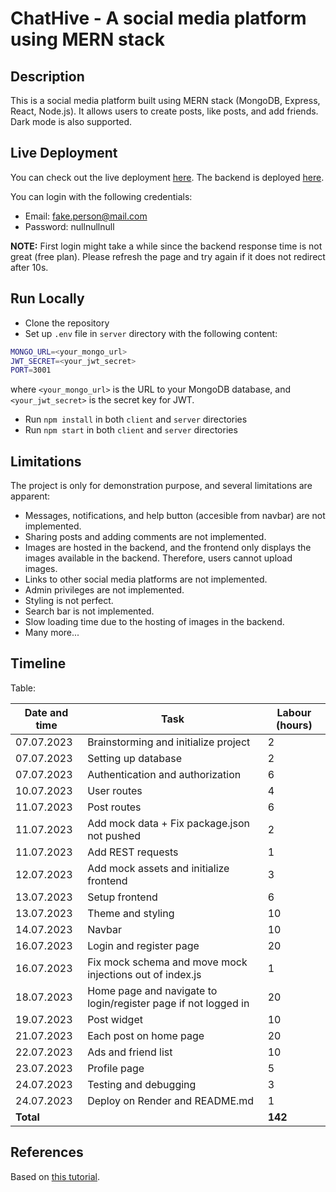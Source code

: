 # ChatHive - A social media platform using MERN stack

## Description

This is a social media platform built using MERN stack (MongoDB, Express, React, Node.js). It allows users to create posts, like posts, and add friends. Dark mode is also supported.

## Live Deployment

You can check out the live deployment [here](https://chathive-client.onrender.com/). The backend is deployed [here](https://chathive-server.onrender.com/).

You can login with the following credentials:

- Email: <fake.person@mail.com>
- Password: nullnullnull

**NOTE:** First login might take a while since the backend response time is not great (free plan). Please refresh the page and try again if it does not redirect after 10s.

## Run Locally

- Clone the repository
- Set up `.env` file in `server` directory with the following content:

```bash
MONGO_URL=<your_mongo_url>
JWT_SECRET=<your_jwt_secret>
PORT=3001
```

where `<your_mongo_url>` is the URL to your MongoDB database, and `<your_jwt_secret>` is the secret key for JWT.

- Run `npm install` in both `client` and `server` directories
- Run `npm start` in both `client` and `server` directories

## Limitations

The project is only for demonstration purpose, and several limitations are apparent:

- Messages, notifications, and help button (accesible from navbar) are not implemented.
- Sharing posts and adding comments are not implemented.
- Images are hosted in the backend, and the frontend only displays the images available in the backend. Therefore, users cannot upload images.
- Links to other social media platforms are not implemented.
- Admin privileges are not implemented.
- Styling is not perfect.
- Search bar is not implemented.
- Slow loading time due to the hosting of images in the backend.
- Many more...

## Timeline

Table:

| Date and time | Task | Labour (hours) |
| --- | --- | --- |
| 07.07.2023 | Brainstorming and initialize project | 2 |
| 07.07.2023 | Setting up database | 2 |
| 07.07.2023 | Authentication and authorization | 6 |
| 10.07.2023 | User routes | 4 |
| 11.07.2023 | Post routes | 6 |
| 11.07.2023 | Add mock data + Fix package.json not pushed | 2 |
| 11.07.2023 | Add REST requests | 1 |
| 12.07.2023 | Add mock assets and initialize frontend | 3 |
| 13.07.2023 | Setup frontend | 6 |
| 13.07.2023 | Theme and styling | 10 |
| 14.07.2023 | Navbar | 10 |
| 16.07.2023 | Login and register page | 20 |
| 16.07.2023 | Fix mock schema and move mock injections out of index.js | 1 |
| 18.07.2023 | Home page and navigate to login/register page if not logged in | 20 |
| 19.07.2023 | Post widget | 10 |
| 21.07.2023 | Each post on home page | 20 |
| 22.07.2023 | Ads and friend list | 10 |
| 23.07.2023 | Profile page | 5 |
| 24.07.2023 | Testing and debugging | 3 |
| 24.07.2023 | Deploy on Render and README.md | 1 |
| **Total** | | **142** |

## References

Based on [this tutorial](https://www.youtube.com/watch?v=K8YELRmUb5o).
